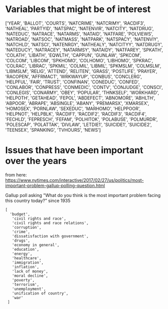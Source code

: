 # Variables that might be of interest

['YEAR', 'BALLOT', 'COURTS', 'NATCRIME', 'NATCRIMY', 'RACDIF3', 'NATHEAL', 'PARTYID', 'NATSPAC', 'NATENVIR', 'NATCITY', 'NATDRUG', 'NATEDUC', 'NATRACE', 'NATARMS', 'NATAID', 'NATFARE', 'POLVIEWS', 'NATROAD', 'NATSOC', 'NATMASS', 'NATPARK', 'NATSPACY', 'NATENVIY', 'NATCHLD', 'NATSCI', 'NATENRGY', 'NATHEALY', 'NATCITYY', 'NATDRUGY', 'NATEDUCY', 'NATRACEY', 'NATARMSY', 'NATAIDY', 'NATFAREY', 'SPKATH', 'COLATH', 'LIBATH', 'EQWLTH', 'CAPPUN', 'GUNLAW', 'SPKCOM', 'COLCOM', 'LIBCOM', 'SPKHOMO', 'COLHOMO', 'LIBHOMO', 'SPKRAC', 'COLRAC', 'LIBRAC', 'SPKMIL', 'COLMIL', 'LIBMIL', 'SPKMSLM', 'COLMSLM', 'LIBMSLM', 'RELIG', 'ATTEND', 'RELITEN', 'GRASS', 'POSTLIFE', 'PRAYER', 'RACOPEN', 'AFFRMACT', 'WRKWAYUP', 'CONBUS', 'CONCLERG', 'HELPFUL', 'FAIR', 'TRUST', 'CONFINAN', 'CONEDUC', 'CONFED', 'CONLABOR', 'CONPRESS', 'CONMEDIC', 'CONTV', 'CONJUDGE', 'CONSCI', 'CONLEGIS', 'CONARMY', 'OBEY', 'POPULAR', 'THNKSELF', 'WORKHARD', 'HELPOTH', 'GETAHEAD', 'FEPOL', 'ABDEFECT', 'ABNOMORE', 'ABHLTH', 'ABPOOR', 'ABRAPE', 'ABSINGLE', 'ABANY', 'PREMARSX', 'XMARSEX', 'HOMOSEX', 'PORNLAW', 'SEXEDUC', 'MARHOMO', 'HELPPOOR', 'HELPNOT', 'HELPBLK', 'RACDIF1', 'RACDIF2', 'RACDIF3', 'RACDIF4', 'FECHLD', 'FEPRESCH', 'FEFAM', 'POLHITOK', 'POLABUSE', 'POLMURDR', 'POLESCAP', 'POLATTAK', 'DIVLAW', 'LETDIE1', 'SUICIDE1', 'SUICIDE2', 'TEENSEX', 'SPANKING', 'TVHOURS', 'NEWS']


# Issues that have been important over the years
from here: https://www.nytimes.com/interactive/2017/02/27/us/politics/most-important-problem-gallup-polling-question.html

Gallup poll asking "What do you think is the most important problem facing this country today?” since 1935


```
[
  'budget',
   'civil rights and race',
   'civil rights and race relations',
   'corruption',
   'crime',
   'dissatisfaction with government',
   'drugs',
   'economy in general',
   'education',
   'energy',
   'healthcare',
   'immigration',
   'inflation',
   'lack of money',
   'moral decline',
   'poverty',
   'terrorism',
   'unemployment',
   'unification of country',
   'war'
 ]
```

